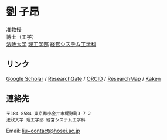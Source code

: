 # 劉 子昂

<!-- ![Image title](../images/photo/liu.jpg){ loading=lazy } -->

准教授   
​博士（工学）   
[​法政大学](https://www.hosei.ac.jp/)
[理工学部](https://www.hosei.ac.jp/riko/)
[経営システム工学科](https://ise-hp.ws.hosei.ac.jp/)

## リンク

[Google Scholar](https://scholar.google.com/citations?user=dRuC1OoAAAAJ&hl) / 
[ResearchGate](https://www.researchgate.net/profile/Ziang-Liu-4) / 
[ORCID](https://orcid.org/0000-0002-1364-3502) / 
[ResearchMap](https://researchmap.jp/liu.ziang) /
[Kaken](https://nrid.nii.ac.jp/ja/nrid/1000030908166/)


## 連絡先

```
〒184-8584 東京都小金井市梶野町3-7-2
法政大学 理工学部 経営システム工学科
```

Email: [liu+contact@hosei.ac.jp](mailto:liu+contact@hosei.ac.jp)   
